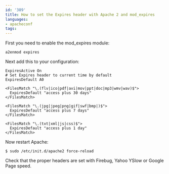 ```yaml
---
id: '389'
title: How to set the Expires header with Apache 2 and mod_expires
languages:
- apacheconf
tags:
---
```

First you need to enable the mod\_expires module:


```apacheconf
a2enmod expires
```
    

Next add this to your configuration:


```apacheconf
ExpiresActive On
# Set Expires header to current time by default
ExpiresDefault A0

<FilesMatch "\.(flv|ico|pdf|avi|mov|ppt|doc|mp3|wmv|wav)$">
  ExpiresDefault "access plus 30 days"
</FilesMatch>

<FilesMatch "\.(jpg|jpeg|png|gif|swf|bmp|)$">
  ExpiresDefault "access plus 7 days"
</FilesMatch>

<FilesMatch "\.(txt|xml|js|css)$">
  ExpiresDefault "access plus 1 day"
</FilesMatch>
```
    

Now restart Apache:


```apacheconf
$ sudo /etc/init.d/apache2 force-reload
```
    

Check that the proper headers are set with Firebug, Yahoo YSlow or Google Page speed.

